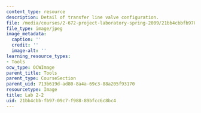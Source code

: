 ```yaml
---
content_type: resource
description: Detail of transfer line valve configuration.
file: /media/courses/2-672-project-laboratory-spring-2009/21bb4cbbfb9709c7f98889bfcc6c8bc4_lab22.jpg
file_type: image/jpeg
image_metadata:
  caption: ''
  credit: ''
  image-alt: ''
learning_resource_types:
- Tools
ocw_type: OCWImage
parent_title: Tools
parent_type: CourseSection
parent_uid: 713b619d-ad80-8a4a-69c3-88a205f93170
resourcetype: Image
title: Lab 2-2
uid: 21bb4cbb-fb97-09c7-f988-89bfcc6c8bc4
---
```

